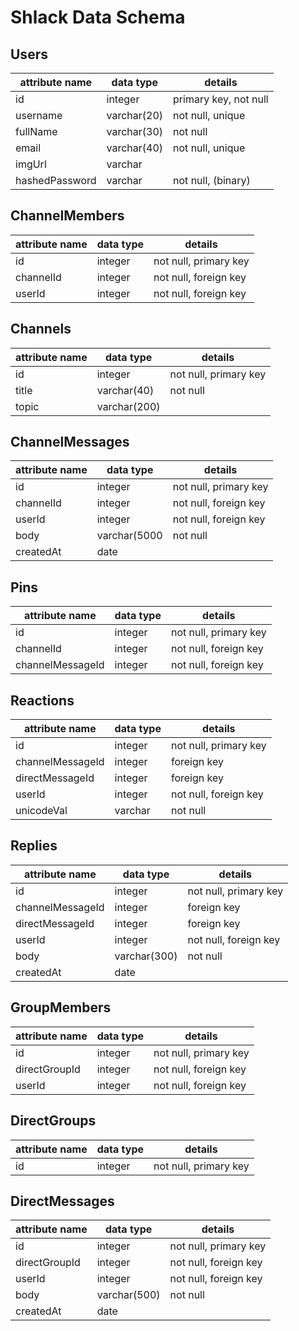 # Shlack Data Schema

Users
-----


| attribute name | data type | details |
| - | - | - |
| id | integer | primary key, not null |
| username | varchar(20) | not null, unique |
| fullName | varchar(30) | not null |
| email | varchar(40) | not null, unique |
| imgUrl | varchar |   |
| hashedPassword | varchar | not null, (binary) |

ChannelMembers
--------------


| attribute name | data type | details |
| - | - | - |
| id | integer | not null, primary key |
| channelId | integer | not null, foreign key |
| userId | integer | not null, foreign key |

Channels
--------


| attribute name | data type | details |
| - | - | - |
| id | integer | not null, primary key |
| title | varchar(40) | not null |
| topic | varchar(200) |   |

ChannelMessages
---------------


| attribute name | data type | details |
| - | - | - |
| id | integer | not null, primary key |
| channelId | integer | not null, foreign key |
| userId | integer | not null, foreign key |
| body | varchar(5000 | not null |
| createdAt | date |   |

Pins
----


| attribute name | data type | details |
| - | - | - |
| id | integer | not null, primary key |
| channelId | integer | not null, foreign key |
| channelMessageId | integer | not null, foreign key |

Reactions
---------


| attribute name | data type | details |
| - | - | - |
| id | integer | not null, primary key |
| channelMessageId | integer | foreign key |
| directMessageId | integer | foreign key |
| userId | integer | not null, foreign key |
| unicodeVal | varchar | not null |

Replies
-------


| attribute name | data type | details |
| - | - | - |
| id | integer | not null, primary key |
| channelMessageId | integer | foreign key |
| directMessageId | integer | foreign key |
| userId | integer | not null, foreign key |
| body | varchar(300) | not null |
| createdAt | date |   |

GroupMembers
------------


| attribute name | data type | details |
| - | - | - |
| id | integer | not null, primary key |
| directGroupId | integer | not null, foreign key |
| userId | integer | not null, foreign key |

DirectGroups
------------


| attribute name | data type | details |
| - | - | - |
| id | integer | not null, primary key |

DirectMessages
--------------


| attribute name | data type | details |
| - | - | - |
| id | integer | not null, primary key |
| directGroupId | integer | not null, foreign key |
| userId | integer | not null, foreign key |
| body | varchar(500) | not null |
| createdAt | date |   |
